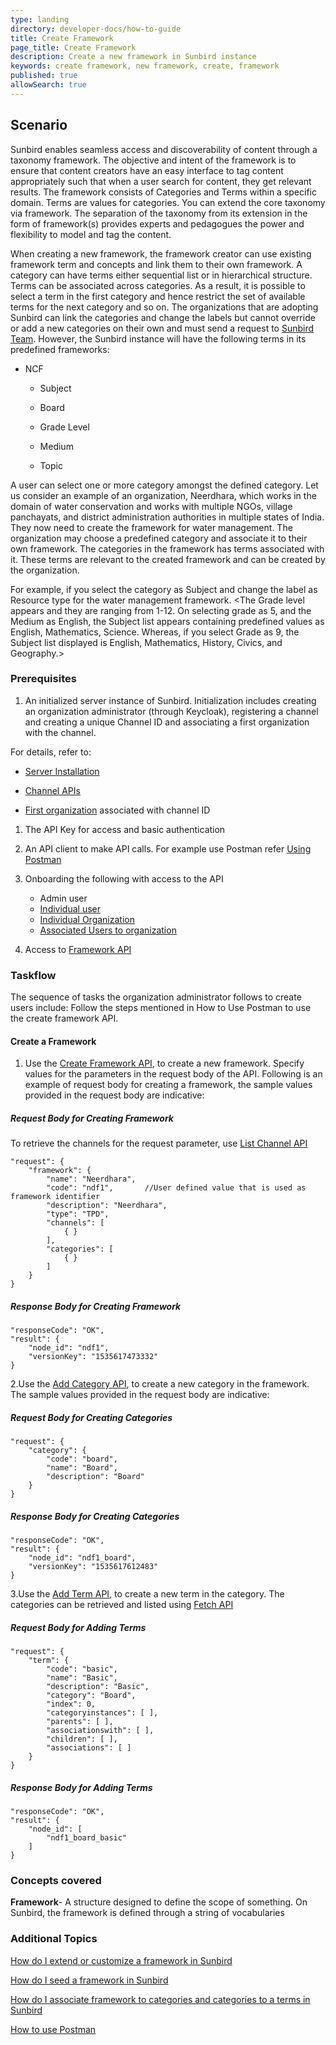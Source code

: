 ```yaml
---
type: landing
directory: developer-docs/how-to-guide
title: Create Framework
page_title: Create Framework
description: Create a new framework in Sunbird instance
keywords: create framework, new framework, create, framework
published: true
allowSearch: true
---
```

## Scenario

Sunbird enables seamless access and discoverability of content through a taxonomy framework. The objective and intent of the framework is to ensure that content creators have an easy interface to tag content appropriately such that when a user search for content, they get relevant results. The framework consists of Categories and Terms within a specific domain. Terms are values for categories. You can extend the core taxonomy via framework. The separation of the taxonomy from its extension in the form of framework(s) provides experts and pedagogues the power and flexibility to model and tag the content.

When creating a new framework, the framework creator can use existing framework term and concepts and link them to their own framework. A category can have terms either sequential list or in hierarchical structure. Terms can be associated across categories. As a result, it is possible to select a term in the first category and hence restrict the set of available terms for the next category and so on.
The organizations that are adopting Sunbird can link the categories and change the labels but cannot override or add a new categories on their own and must send a request to [Sunbird Team](info@sunbird.org). However, the Sunbird instance will have the following terms in its predefined frameworks:

- NCF

    - Subject 
    
    - Board

    - Grade Level

    - Medium

    - Topic

A user can select one or more category amongst the defined category. Let us consider an example of an organization, Neerdhara, which works in the domain of water conservation and works with multiple NGOs, village panchayats, and district administration authorities in multiple states of India. They now need to create the framework for water management.  The organization may choose a predefined category and associate it to their own framework. The categories in the framework has terms associated with it. These terms are relevant to the created framework and can be created by the organization.  
 
For example, if you select the category as Subject and change the label as Resource type for the water management framework. 
<The Grade level appears and they are ranging from 1-12. On selecting grade as 5, and the Medium as English, the Subject list appears containing predefined values as English, Mathematics, Science. Whereas, if you select Grade as 9, the Subject list displayed is English, Mathematics, History, Civics, and Geography.>

### Prerequisites

1. An initialized server instance of Sunbird. Initialization includes creating an organization administrator (through Keycloak), registering a channel and creating a unique Channel ID and associating a first organization with the channel.

For details, refer to:

* [Server Installation](http://www.sunbird.org/developer-docs/installation/server_installation/)

* [Channel APIs](http://www.sunbird.org/apis/framework/#tag/Channel-APIs)

* [First organization](http://www.sunbird.org/developer-docs/initialization) associated with channel ID

1. The API Key for access and basic authentication
  
1. An API client to make API calls. For example use Postman refer [Using Postman](http://www.sunbird.org/apis/framework/#tag/usingpostman)

1. Onboarding the following with access to the API
    - Admin user     
    - [Individual user](http://www.sunbird.org/apis/userapi/#operation/Create%20User)
    - [Individual Organization](http://www.sunbird.org/apis/orgapi/#operation/Organisation%20Create)
    - [Associated Users to organization](http://www.sunbird.org/apis/)

1. Access to [Framework API](http://www.sunbird.org/apis/framework/)

### Taskflow
 
The sequence of tasks the organization administrator follows to create users include:
Follow the steps mentioned in How to Use Postman to use the create framework API.  

#### Create a Framework
1. Use the [Create Framework API](http://www.sunbird.org/apis/framework/#operation/FrameworkV1CreatePost), to create a new framework. Specify values for the parameters in the request body of the API. Following is an example of request body for creating a framework, the sample values provided in the request body are indicative:

##### Request Body for Creating Framework

To retrieve the channels for the request parameter, use [List Channel API](http://www.sunbird.org/apis/framework/#operation/ChannelV1ListPost)  
      
    "request": {
        "framework": {
            "name": "Neerdhara",
            "code": "ndf1",       //User defined value that is used as framework identifier
            "description": "Neerdhara",
            "type": "TPD",
            "channels": [           
                { }                 
            ],
            "categories": [
                { }
            ]
        }
    }

##### Response Body for Creating Framework

    "responseCode": "OK",
    "result": {
        "node_id": "ndf1",
        "versionKey": "1535617473332"
    }


2.Use the [Add Category API](http://www.sunbird.org/apis/framework/#operation/FrameworkV1CreatePost), to create a new category in the framework. The sample values provided in the request body are indicative:

##### Request Body for Creating Categories

    "request": {
        "category": {
            "code": "board",
            "name": "Board",
            "description": "Board"
        }
    }

##### Response Body for Creating Categories

    "responseCode": "OK",
    "result": {
        "node_id": "ndf1_board",
        "versionKey": "1535617612483"
    }


3.Use the [Add Term API](http://www.sunbird.org/apis/framework/#operation/FrameworkV1TermCreatePost), to create a new term in the category.
The categories can be retrieved and listed using [Fetch API](http://www.sunbird.org/apis/framework/#operation/FrameworkV1CategoryReadClassGet)
##### Request Body for Adding Terms 

    "request": {
        "term": {
            "code": "basic",
            "name": "Basic",
            "description": "Basic",
            "category": "Board",       
            "index": 0,
            "categoryinstances": [ ],
            "parents": [ ],
            "associationswith": [ ],
            "children": [ ],
            "associations": [ ]
        }
    }

##### Response Body for Adding Terms

    "responseCode": "OK",
    "result": {
        "node_id": [
            "ndf1_board_basic"
        ]
    }


### Concepts covered

**Framework**- A structure designed to define the scope of something. On Sunbird, the framework is defined through a string of vocabularies

### Additional Topics

[How do I extend or customize a framework in Sunbird](http://www.sunbird.org/developer-docs)

[How do I seed a framework in Sunbird](http://www.sunbird.org/developer-docs)

[How do I associate framework to categories and categories to a terms in Sunbird](http://www.sunbird.org/developer-docs)

[How to use Postman](http://www.sunbird.org/developer-docs)